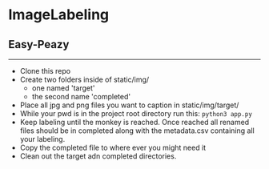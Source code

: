 # ImageLabeling
## Easy-Peazy
--------------
- Clone this repo
- Create two folders inside of static/img/
    - one named 'target'
    - the second name 'completed'
- Place all jpg and png files you want to caption in static/img/target/
- While your pwd is in the project root directory run this:
`python3 app.py`
- Keep labeling until the monkey is reached. Once reached all renamed files should be in completed along with the metadata.csv containing all your labeling.
- Copy the completed file to where ever you might need it
- Clean out the target adn completed directories.
